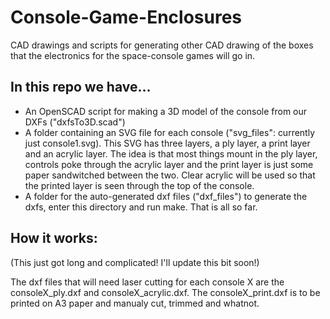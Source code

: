 Console-Game-Enclosures
=======================

CAD drawings and scripts for generating other CAD drawing of the boxes that the electronics for the space-console games will go in.

## In this repo we have...
* An OpenSCAD script for making a 3D model of the console from our DXFs ("dxfsTo3D.scad")
* A folder containing an SVG file for each console ("svg_files": currently just console1.svg). This SVG has three layers, a ply layer, a print layer and an acrylic layer. The idea is that most things mount in the ply layer, controls poke through the acrylic layer and the print layer is just some paper sandwitched between the two. Clear acrylic will be used so that the printed layer is seen through the top of the console.
* A folder for the auto-generated dxf files ("dxf_files") to generate the dxfs, enter this directory and run make.
	That is all so far.

## How it works:
(This just got long and complicated! I'll update this bit soon!)


The dxf files that will need laser cutting for each console X are the consoleX_ply.dxf and consoleX_acrylic.dxf. The consoleX_print.dxf is to be printed on A3 paper and manualy cut, trimmed and whatnot.
